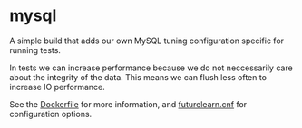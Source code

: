 # mysql

A simple build that adds our own MySQL tuning configuration specific for running
tests.

In tests we can increase performance because we do not neccessarily care about
the integrity of the data. This means we can flush less often to increase IO performance.

See the [Dockerfile](Dockerfile) for more information, and [futurelearn.cnf](futurelearn.cnf)
for configuration options.
